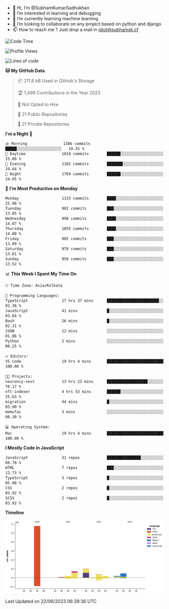 - 👋 Hi, I’m @SubhamKumarSadhukhan
- 👀 I’m interested in learning and debugging
- 🌱 I’m currently learning machine learning
- 💞️ I’m looking to collaborate on any project based on python and django
- 📫 How to reach me ?
      Just drop a mail in idiot@subhamsk.cf

<!---
SubhamKumarSadhukhan/SubhamKumarSadhukhan is a ✨ special ✨ repository because its `README.md` (this file) appears on your GitHub profile.
You can click the Preview link to take a look at your changes.
--->


<!--START_SECTION:waka-->
![Code Time](http://img.shields.io/badge/Code%20Time-1%2C248%20hrs%2024%20mins-blue)

![Profile Views](http://img.shields.io/badge/Profile%20Views-11-blue)

![Lines of code](https://img.shields.io/badge/From%20Hello%20World%20I%27ve%20Written-1.8%20million%20lines%20of%20code-blue)

**🐱 My GitHub Data** 

> 📦 211.6 kB Used in GitHub's Storage 
 > 
> 🏆 1,498 Contributions in the Year 2023
 > 
> 🚫 Not Opted to Hire
 > 
> 📜 21 Public Repositories 
 > 
> 🔑 21 Private Repositories 
 > 
**I'm a Night 🦉** 

```text
🌞 Morning                1386 commits        █████░░░░░░░░░░░░░░░░░░░░   19.55 % 
🌆 Daytime                1834 commits        ██████░░░░░░░░░░░░░░░░░░░   25.86 % 
🌃 Evening                2102 commits        ███████░░░░░░░░░░░░░░░░░░   29.64 % 
🌙 Night                  1769 commits        ██████░░░░░░░░░░░░░░░░░░░   24.95 % 
```
📅 **I'm Most Productive on Monday** 

```text
Monday                   1133 commits        ████░░░░░░░░░░░░░░░░░░░░░   15.98 % 
Tuesday                  982 commits         ███░░░░░░░░░░░░░░░░░░░░░░   13.85 % 
Wednesday                998 commits         ████░░░░░░░░░░░░░░░░░░░░░   14.07 % 
Thursday                 1055 commits        ████░░░░░░░░░░░░░░░░░░░░░   14.88 % 
Friday                   985 commits         ███░░░░░░░░░░░░░░░░░░░░░░   13.89 % 
Saturday                 979 commits         ███░░░░░░░░░░░░░░░░░░░░░░   13.81 % 
Sunday                   959 commits         ███░░░░░░░░░░░░░░░░░░░░░░   13.52 % 
```


📊 **This Week I Spent My Time On** 

```text
🕑︎ Time Zone: Asia/Kolkata

💬 Programming Languages: 
TypeScript               17 hrs 37 mins      ███████████████████████░░   92.36 % 
JavaScript               41 mins             █░░░░░░░░░░░░░░░░░░░░░░░░   03.64 % 
Bash                     26 mins             █░░░░░░░░░░░░░░░░░░░░░░░░   02.31 % 
JSON                     12 mins             ░░░░░░░░░░░░░░░░░░░░░░░░░   01.06 % 
Python                   2 mins              ░░░░░░░░░░░░░░░░░░░░░░░░░   00.25 % 

🔥 Editors: 
VS Code                  19 hrs 4 mins       █████████████████████████   100.00 % 

🐱‍💻 Projects: 
neuroncy-nest            13 hrs 23 mins      ██████████████████░░░░░░░   70.17 % 
nft-indexer              4 hrs 53 mins       ██████░░░░░░░░░░░░░░░░░░░   25.63 % 
migration                44 mins             █░░░░░░░░░░░░░░░░░░░░░░░░   03.90 % 
memofac                  3 mins              ░░░░░░░░░░░░░░░░░░░░░░░░░   00.30 % 

💻 Operating System: 
Mac                      19 hrs 4 mins       █████████████████████████   100.00 % 
```

**I Mostly Code in JavaScript** 

```text
JavaScript               31 repos            ███████████████░░░░░░░░░░   60.78 % 
HTML                     7 repos             ███░░░░░░░░░░░░░░░░░░░░░░   13.73 % 
TypeScript               3 repos             █░░░░░░░░░░░░░░░░░░░░░░░░   05.88 % 
CSS                      2 repos             █░░░░░░░░░░░░░░░░░░░░░░░░   03.92 % 
SCSS                     2 repos             █░░░░░░░░░░░░░░░░░░░░░░░░   03.92 % 
```



**Timeline**

![Lines of Code chart](https://raw.githubusercontent.com/SubhamKumarSadhukhan/SubhamKumarSadhukhan/main/assets/bar_graph.png)


 Last Updated on 22/06/2023 06:39:36 UTC
<!--END_SECTION:waka-->

